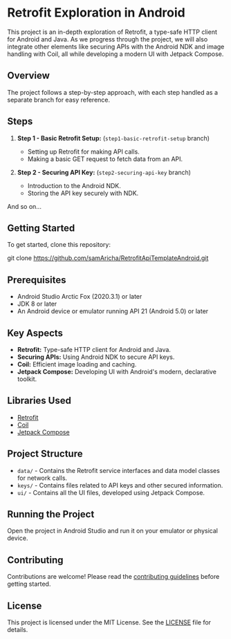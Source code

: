 # Retrofit Exploration in Android

This project is an in-depth exploration of Retrofit, a type-safe HTTP client for Android and Java. As we progress through the project, we will also integrate other elements like securing APIs with the Android NDK and image handling with Coil, all while developing a modern UI with Jetpack Compose.

## Overview

The project follows a step-by-step approach, with each step handled as a separate branch for easy reference.

## Steps

1. **Step 1 - Basic Retrofit Setup:** (`step1-basic-retrofit-setup` branch)
    - Setting up Retrofit for making API calls.
    - Making a basic GET request to fetch data from an API.

2. **Step 2 - Securing API Key:** (`step2-securing-api-key` branch)
    - Introduction to the Android NDK.
    - Storing the API key securely with NDK.

And so on...

## Getting Started

To get started, clone this repository:

git clone https://github.com/samAricha/RetrofitApiTemplateAndroid.git


## Prerequisites

- Android Studio Arctic Fox (2020.3.1) or later
- JDK 8 or later
- An Android device or emulator running API 21 (Android 5.0) or later

## Key Aspects

- **Retrofit:** Type-safe HTTP client for Android and Java.
- **Securing APIs:** Using Android NDK to secure API keys.
- **Coil:** Efficient image loading and caching.
- **Jetpack Compose:** Developing UI with Android's modern, declarative toolkit.

## Libraries Used

- [Retrofit](https://square.github.io/retrofit/)
- [Coil](https://coil-kt.github.io/coil/)
- [Jetpack Compose](https://developer.android.com/jetpack/compose)

## Project Structure

- `data/` - Contains the Retrofit service interfaces and data model classes for network calls.
- `keys/` - Contains files related to API keys and other secured information.
- `ui/` - Contains all the UI files, developed using Jetpack Compose.

## Running the Project

Open the project in Android Studio and run it on your emulator or physical device.

## Contributing

Contributions are welcome! Please read the [contributing guidelines](CONTRIBUTING.md) before getting started.

## License

This project is licensed under the MIT License. See the [LICENSE](LICENSE.md) file for details.
